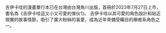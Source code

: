 吉伊卡哇的漫畫單行本已在台灣由台灣角川出版，首冊於2023年7月27日上市，書名為《吉伊卡哇這又小又可愛的傢伙1》。
吉伊卡哇以其可愛的角色設計和貼近現實的故事情節，吸引了廣大粉絲的喜愛，成為近年來備受矚目的療癒系角色之一。